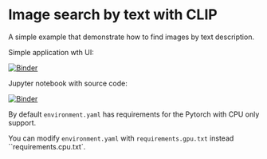 # Image search by text with CLIP

A simple example that demonstrate how to find images by text description.

Simple application wth UI:

[![Binder](https://mybinder.org/badge_logo.svg)](https://mybinder.org/v2/gh/KernelA/clip-text-search.git/master?urlpath=%2Fvoila%2Frender%2Fimage_search.ipynb)

Jupyter notebook with source code:

[![Binder](https://mybinder.org/badge_logo.svg)](https://mybinder.org/v2/gh/KernelA/clip-text-search.git/master?labpath=image_search.ipynb)

By default `environment.yaml` has requirements for the Pytorch with CPU only support.

You can modify `environment.yaml` with `requirements.gpu.txt` instead ``requirements.cpu.txt`.

